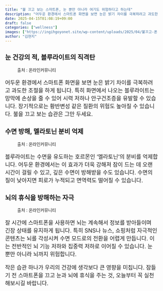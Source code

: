 ```yaml
---
title: "불 끄고 보는 스마트폰, 눈 뿐만 아니라 여기도 위험하다고 하는데"
description: "어두운 환경에서 스마트폰 화면을 보면 눈은 밝기 차이를 극복하려고 과도한 조절을 하게 됩니다. 특히 화면에서 나오는 블루라이트는 망막에 손상을 줄 수 있어 시력 저하나 안구건조증을 유발할 수 있습니다. 장기적으로는 황반변성 같은 질환의 위험도 높아질 수 있습니다. 불을"
date: 2025-04-15T01:08:19+09:00
draft: false
categories: ["wellness"]
images: ["https://ingihgoyonet.site/wp-content/uploads/2025/04/불끄고-폰-683x1024.jpg", "https://ingihgoyonet.site/wp-content/uploads/2025/04/수면방해-2-1024x683.jpg", "https://ingihgoyonet.site/wp-content/uploads/2025/04/뇌-2-1024x683.jpg"]
author: "김현지"
---
```


<h2 >눈 건강의 적, 블루라이트의 직격탄</h2> <figure ><img src="https://ingihgoyonet.site/wp-content/uploads/2025/04/불끄고-폰-683x1024.jpg" alt="" style="aspect-ratio:16/9;object-fit:cover"/><figcaption >출처 : 온라인커뮤니티</figcaption></figure> <p style="font-size:18px">어두운 환경에서 스마트폰 화면을 보면 눈은 밝기 차이를 극복하려고 과도한 조절을 하게 됩니다. 특히 화면에서 나오는 블루라이트는 망막에 손상을 줄 수 있어 시력 저하나 안구건조증을 유발할 수 있습니다. 장기적으로는 황반변성 같은 질환의 위험도 높아질 수 있습니다. 불을 끄고 보는 습관은 그만 두세요.</p> <h2 >수면 방해, 멜라토닌 분비 억제</h2> <figure ><img src="https://ingihgoyonet.site/wp-content/uploads/2025/04/수면방해-2-1024x683.jpg" alt="" style="aspect-ratio:16/9;object-fit:cover"/><figcaption >출처 : 온라인커뮤니티</figcaption></figure> <p style="font-size:18px">블루라이트는 수면을 유도하는 호르몬인 ‘멜라토닌’의 분비를 억제합니다. 어두운 환경에서는 이 효과가 더욱 강해져 잠이 드는 데 오랜 시간이 걸릴 수 있고, 깊은 수면이 방해받을 수도 있습니다. 수면의 질이 낮아지면 피로가 누적되고 면역력도 떨어질 수 있습니다.</p> <h2 >뇌의 휴식을 방해하는 자극</h2> <figure ><img src="https://ingihgoyonet.site/wp-content/uploads/2025/04/뇌-2-1024x683.jpg" alt="" style="aspect-ratio:16/9;object-fit:cover"/><figcaption >출처 : 온라인커뮤니티</figcaption></figure> <p style="font-size:18px">잘 시간에 스마트폰을 사용하면 뇌는 계속해서 정보를 받아들이며 긴장 상태를 유지하게 됩니다. 특히 SNS나 뉴스, 쇼핑처럼 자극적인 콘텐츠는 뇌를 각성시켜 수면 모드로의 전환을 어렵게 만듭니다. 이는 전반적인 뇌 기능 저하와 집중력 저하로 이어질 수 있습니다. 눈 뿐만 아니라 뇌까지 위험합니다.</p> <p style="font-size:18px">작은 습관 하나가 우리의 건강에 생각보다 큰 영향을 미칩니다. 잠들기 전 스마트폰을 끄고 눈과 뇌에 휴식을 주는 것, 오늘부터 꼭 실천해보시길 바랍니다.</p>